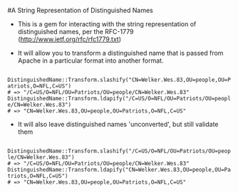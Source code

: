 #A String Representation of Distinguished Names

* This is a gem for interacting with the string representation of distinguished names, per the RFC-1779 (http://www.ietf.org/rfc/rfc1779.txt)

* It will allow you to transform a distinguished name that is passed from Apache in a particular format into another format.
<code>
DistinguishedName::Transform.slashify("CN=Welker.Wes.83,OU=people,OU=Patriots,O=NFL,C=US")
# => "/C=US/O=NFL/OU=Patriots/OU=people/CN=Welker.Wes.83"
DistinguishedName::Transform.ldapify("/C=US/O=NFL/OU=Patriots/OU=people/CN=Welker.Wes.83")
# => "CN=Welker.Wes.83,OU=people,OU=Patriots,O=NFL,C=US"
</code>

* It will also leave distinguished names 'unconverted', but still validate them
<code>
DistinguishedName::Transform.slashify("/C=US/O=NFL/OU=Patriots/OU=people/CN=Welker.Wes.83")
# => "/C=US/O=NFL/OU=Patriots/OU=people/CN=Welker.Wes.83"
DistinguishedName::Transform.ldapify("CN=Welker.Wes.83,OU=people,OU=Patriots,O=NFL,C=US")
# => "CN=Welker.Wes.83,OU=people,OU=Patriots,O=NFL,C=US"
</code>
